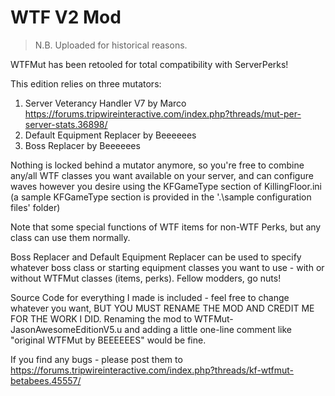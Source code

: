 # WTF V2 Mod

> N.B. Uploaded for historical reasons.

WTFMut has been retooled for total compatibility with ServerPerks!

This edition relies on three mutators:

1. Server Veterancy Handler V7 by Marco <https://forums.tripwireinteractive.com/index.php?threads/mut-per-server-stats.36898/>
2. Default Equipment Replacer by Beeeeees
3. Boss Replacer by Beeeeees

Nothing is locked behind a mutator anymore, so you're free to combine any/all WTF classes you
want available on your server, and can configure waves however you desire using the KFGameType
section of KillingFloor.ini (a sample KFGameType section is provided in the '.\sample configuration files' folder)

Note that some special functions of WTF items for non-WTF Perks, but any class can use them normally.

Boss Replacer and Default Equipment Replacer can be used to specify whatever boss class or starting equipment
classes you want to use - with or without WTFMut classes (items, perks). Fellow modders, go nuts!

Source Code for everything I made is included - feel free to change whatever you want, BUT YOU MUST RENAME THE MOD
AND CREDIT ME FOR THE WORK I DID. Renaming the mod to WTFMut-JasonAwesomeEditionV5.u and adding a little one-line
comment like "original WTFMut by BEEEEEES" would be fine.

If you find any bugs - please post them to <https://forums.tripwireinteractive.com/index.php?threads/kf-wtfmut-betabees.45557/>
